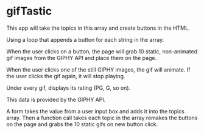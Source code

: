 # gifTastic

This app will take the topics in this array and create buttons in the HTML.

Using a loop that appends a button for each string in the array.

When the user clicks on a button, the page will grab 10 static, non-animated gif images from the GIPHY API and place them on the page.

When the user clicks one of the still GIPHY images, the gif will animate. If the user clicks the gif again, it will stop playing.

Under every gif, displays its rating (PG, G, so on).

This data is provided by the GIPHY API.

A form takes the value from a user input box and adds it into the topics array. Then a function call takes each topic in the array remakes the buttons on the page and grabs the 10 static gifs on new button click.
